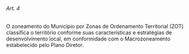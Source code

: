 
###### Art. 4
O zoneamento do Município por Zonas de Ordenamento Territorial (ZOT) classifica o território conforme suas características e estratégias de desenvolvimento local, em conformidade com o Macrozoneamento estabelecido pelo Plano Diretor.
